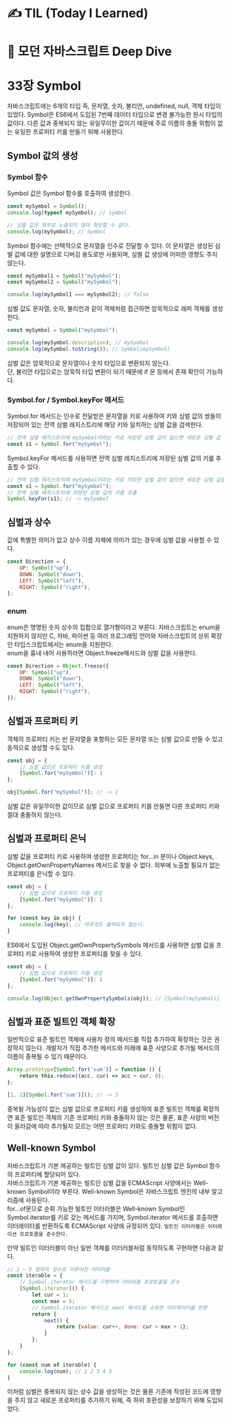 # ✍ TIL (Today I Learned)

# 📖 모던 자바스크립트 Deep Dive
# 33장 Symbol
자바스크립트에는 6개의 타입 즉, 문자열, 숫자, 불리언, undefined, null, 객체 타입이 있었다. Symbol은 ES6에서 도입된 7번째 데이터 타입으로 변경 불가능한 원시 타입의 값이다. 다른 값과 중복되지 않는 유일무이한 값이기 때문에 주로 이름의 충돌 위험이 없는 유일한 프로퍼티 키를 만들기 위해 사용한다.

## Symbol 값의 생성
### Symbol 함수
Symbol 값은 Symbol 함수를 호출하여 생성한다.
```javascript
const mySymbol = Symbol();
console.log(typeof mySymbol); // symbol

// 심벌 값은 외부로 노출되지 않아 확인할 수 없다.
console.log(mySymbol); // Symbol
```
Symbol 함수에는 선택적으로 문자열을 인수로 전달할 수 있다. 이 문자열은 생성된 심벌 값에 대한 설명으로 디버깅 용도로만 사용되며, 심벌 값 생성에 어떠한 영향도 주지 않는다.
```javascript
const mySymbol1 = Symbol("mySymbol");
const mySymbol2 = Symbol("mySymbol");

console.log(mySymbol1 === mySymbol2); // false
```

심벌 값도 문자열, 숫자, 불리언과 같이 객체처럼 접근하면 암묵적으로 래퍼 객체를 생성한다.
```javascript
const mySymbol = Symbol("mySymbol");

console.log(mySymbol.description); // mySymbol
console.log(mySymbol.toString()); // Symbol(mySymbol)
```
심벌 값은 암묵적으로 문자열이나 숫자 타입으로 변환되지 않는다.   
단, 불리언 타입으로는 암묵적 타입 변환이 되기 때문에 if 문 등에서 존재 확인이 가능하다.

### Symbol.for / Symbol.keyFor 메서드
Symbol.for 메서드는 인수로 전달받은 문자열을 키로 사용하여 키와 심벌 값의 쌍들이 저장되어 있는 전역 심벌 레지스트리에 해당 키와 일치하는 심벌 값을 검색한다.
```javascript
// 전역 심벌 레지스트리에 mySymbol이라는 키로 저장된 심벌 값이 없으면 새로운 심벌 값 생성 있으면 해당 심벌 값을 반환
const s1 = Symbol.for("mySymbol");
```
Symbol.keyFor 메서드를 사용하면 전역 심벌 레지스트리에 저장된 심벌 값의 키를 추출할 수 있다.
```javascript
// 전역 심벌 레지스트리에 mySymbol이라는 키로 저장된 심벌 값이 없으면 새로운 심벌 값을 생성
const s1 = Symbol.for("mySymbol");
// 전역 심벌 레지스트리에 저장된 심벌 값의 키를 추출
Symbol.keyFor(s1); // -> mySymbol
```

## 심벌과 상수
값에 특별한 의미가 없고 상수 이름 자체에 의미가 있는 경우에 심벌 값을 사용할 수 있다.
```javascript
const Direction = {
    UP: Symbol("up"),
    DOWN: Symbol("down"),
    LEFT: Symbol("left"),
    RIGHT: Symbol("right"),
};
```

### enum
enum은 명명된 숫자 상수의 집합으로 열거형이라고 부른다. 자바스크립트는 enum을 지원하지 않지만 C, 자바, 파이썬 등 여러 프로그래밍 언어와 자바스크립트의 상위 확장인 타입스크립트에서는 enum을 지원한다.   
enum을 흉내 내어 사용하라면 Object.freeze메서드와 심벌 값을 사용한다.

```javascript
const Direction = Object.freeze({
    UP: Symbol("up"),
    DOWN: Symbol("down"),
    LEFT: Symbol("left"),
    RIGHT: Symbol("right"),
});
```

## 심벌과 프로퍼티 키
객체의 프로퍼티 키는 빈 문자열을 포함하는 모든 문자열 또는 심벌 값으로 만들 수 있고 동적으로 생성할 수도 있다.
```javascript
const obj = {
    // 심벌 값으로 프로퍼티 키를 생성
    [Symbol.for("mySymbol")]: 1
};

obj[Symbol.for("mySymbol")]; // -> 1
```
심벌 값은 유일무이한 값이므로 심벌 값으로 프로퍼티 키를 만들면 다른 프로퍼티 키와 절대 충돌하지 않는다.

## 심벌과 프로퍼티 은닉
심벌 값을 프로퍼티 키로 사용하여 생성한 프로퍼티는 for...in 문이나 Object.keys, Object.getOwnPropertyNames 메서드로 찾을 수 없다. 외부에 노출할 필요가 없는 프로퍼티를 은닉할 수 있다.
```javascript
const obj = {
    // 심벌 값으로 프로퍼티 키를 생성
    [Symbol.for("mySymbol")]: 1
};

for (const key in obj) {
    console.log(key); // 아무것도 출력되지 않는다.
}
```
ES6에서 도입된 Object.getOwnPropertySymbols 메서드를 사용하면 심벌 값을 프로퍼티 키로 사용하여 생성한 프로퍼티를 찾을 수 있다.
```javascript
const obj = {
    // 심벌 값으로 프로퍼티 키를 생성
    [Symbol.for("mySymbol")]: 1
};

console.log(Object.getOwnPropertySymbols(obj)); // [Symbol(mySymbol)]
```

## 심벌과 표준 빌트인 객체 확장
일반적으로 표준 빌트인 객체에 사용자 정의 메서드를 직접 추가하여 확장하는 것은 권장하지 않는다. 개발자가 직접 추가한 메서드와 미래에 표준 사양으로 추가될 메서드의 이름이 중복될 수 있기 때문이다.

```javascript
Array.prototype[Symbol.for('sum')] = function () {
    return this.reduce((acc, cur) => acc + cur, 0);
};

[1, 2][Symbol.for('sum')](); // -> 3
```
중복될 가능성이 없는 심벌 값으로 프로퍼티 키를 생성하여 표준 빌트인 객체를 확장하면 표준 빌트인 객체의 기존 프로퍼티 키와 충돌하지 않는 것은 물론, 표준 사양의 버전이 올라감에 따라 추가될지 모르는 어떤 프로퍼티 키와도 충돌할 위험이 없다.

## Well-known Symbol
자바스크립트가 기본 제공하는 빌트인 심벌 값이 있다. 빌트인 심벌 값은 Symbol 함수의 프로퍼티에 할당되어 있다.   
자바스크립트가 기본 제공하는 빌트인 심벌 값을 ECMAScript 사양에서는 Well-known Symbol이라 부른다. Well-known Symbol은 자바스크립트 엔진의 내부 알고리즘에 사용된다.   
for...of문으로 순회 가능한 빌트인 이터러블은 Well-known Symbol인 Symbol.iterator를 키로 갖는 메서드를 가지며, Symbol.iterator 메서드를 호출하면 이터레이터를 반환하도록 ECMAScript 사양에 규정되어 있다. ```빌트인 이터러블은 이터레이션 프로토콜을 준수한다.```

만약 빌트인 이터러블이 아닌 일반 객체를 이터러블처럼 동작하도록 구현하면 다음과 같다.

```javascript
// 1 ~ 5 범위의 정수로 이루어진 이터러블
const iterable = {
    // Symbol.iterator 메서드를 구현하여 이터러블 프로토콜을 준수
    [Symbol.iterator]() {
        let cur = 1;
        const max = 5;
        // Symbol.iterator 메서드는 next 메서드를 소유한 이터레이터를 반환
        return {
            next() {
                return {value: cur++, done: cur > max + 1};
            }
        };
    }
};

for (const num of iterable) {
    console.log(num); // 1 2 3 4 5
}
```
이처럼 심벌은 중복되지 않는 상수 값을 생성하는 것은 물론 기존에 작성된 코드에 영향을 주지 않고 새로운 프로퍼티를 추가하기 위해, 즉 하위 호환성을 보장하기 위해 도입되었다.